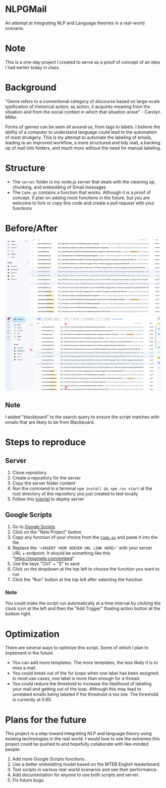 # NLPGMail
An attempt at integrating NLP and Language theories in a real-world scenario.

# Note
This is a one-day project I created to serve as a proof of concept of an idea I had earlier today in class.

# Background
"Genre refers to a conventional category of discourse based on large-scale typification of rhetorical action; as action, it acquires meaning from the situation and from the social context in which that situation arose" - Carolyn Miller.

Forms of genres can be seen all around us, from tags to labels. I believe the ability of a computer to understand language could lead to the automation of most drudgery. This is my attempt to automate the labeling of emails, leading to an improved workflow, a more structured and tidy mail, a backing up of mail into folders, and much more without the need for manual labeling.

# Structure
- The ```server``` folder is my node.js server that deals with the cleaning up, chunking, and embedding of Gmail messages
- The ```Code.gs``` contains a function that works. Although it is a proof of concept. (I plan on adding more functions in the future, but you are welcome to fork or copy this code and create a pull request with your functions

# Before/After
![Before Script Image](https://github.com/Tayomide/NLPGMail/blob/main/assets/images/before-script.png)
![After Script Image](https://github.com/Tayomide/NLPGMail/blob/main/assets/images/after-script.png)

## Note
I added "blackboard" to the search query to ensure the script matches with emails that are likely to be from Blackboard.

# Steps to reproduce

## Server
1. Clone repository
2. Create a repository for the server
3. Copy the server folder content
4. Run the command in a terminal ```npm install && npm run start``` at the root directory of the repository you just created to test locally
5. Follow this [tutorial](https://www.freecodecamp.org/news/how-to-deploy-nodejs-application-with-render/) to deploy server

## Google Scripts
1. Go to [Google Scripts](https://script.google.com/)
2. Click on the "New Project" button
3. Copy any function of your choice from the [```Code.gs```](https://github.com/Tayomide/NLPGMail/blob/main/Code.gs) and paste it into the file
4. Replace the ```'<INSERT YOUR SERVER URL LINK HERE>'``` with your server URL + endpoint. It should be something like this "https://example.com/embed"
5. Use the keys "Ctrl" + "S" to save
6. Click on the dropdown at the top left to choose the function you want to run
7. Click the "Run" button at the top left after selecting the function

### Note
You could make the script run automatically at a time interval by clicking the clock icon at the left and then the "Add Trigger" floating action button at the bottom right.

# Optimization
There are several ways to optimize this script. Some of which I plan to implement in the future.
- You can add more templates. The more templates, the less likely it is to miss a mail.
- You could break out of the for loops when one label has been assigned. In most use cases, one label is more than enough for a thread.
- You could reduce the threshold to increase the likelihood of labeling your mail and getting out of the loop. Although this may lead to unrelated emails being labeled if the threshold is too low. The threshold is currently at 0.65.

# Plans for the future
This project is a step toward integrating NLP and language theory using existing technologies in the real world. I would love to see the extremes this project could be pushed to and hopefully collaborate with like-minded people.
1. Add more Google Scripts functions.
2. Use a better embedding model based on the MTEB English leaderboard.
3. Test scripts in various real-world scenarios and see their performance.
4. Add documentation for anyone to use both scripts and server.
5. Fix future bugs.

